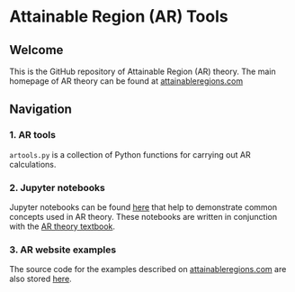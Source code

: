 # Attainable Region (AR) Tools

## Welcome
This is the GitHub repository of Attainable Region (AR) theory. The main homepage of AR theory can be found at [attainableregions.com](http://attainableregions.com "AR theory homepage")

## Navigation
### 1. AR tools
`artools.py` is a collection of Python functions for carrying out AR calculations.

### 2. Jupyter notebooks
Jupyter notebooks can be found [here](https://github.com/d-ming/AR-tools/tree/Readme/AR-book/AR-book-notebooks) that help to demonstrate common concepts used in AR theory. These notebooks are written in conjunction with the [AR theory textbook](http://eu.wiley.com/WileyCDA/WileyTitle/productCd-1119157889.html).

### 3. AR website examples
The source code for the examples described on [attainableregions.com](http://attainableregions.com "AR theory homepage") are also stored [here](https://github.com/d-ming/AR-tools/tree/Readme/AR-book/website-examples).
